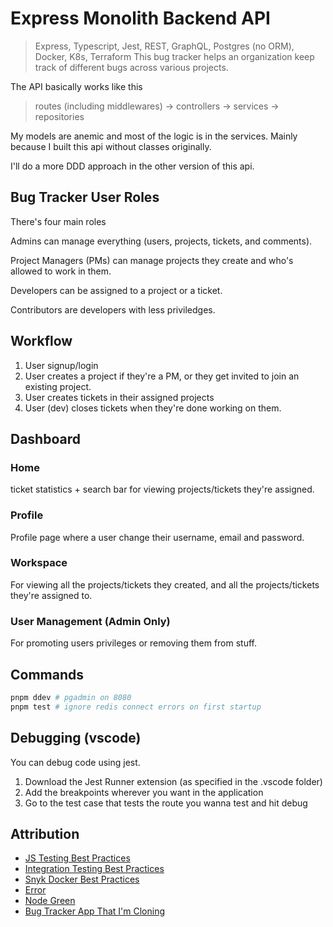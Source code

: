 # Express Monolith Backend API

> Express, Typescript, Jest, REST, GraphQL, Postgres (no ORM), Docker, K8s, Terraform
> This bug tracker helps an organization keep track of different bugs across various projects.

The API basically works like this

> routes (including middlewares) -> controllers -> services -> repositories

My models are anemic and most of the logic is in the services. Mainly because I built this api without classes originally.

I'll do a more DDD approach in the other version of this api.

## Bug Tracker User Roles

There's four main roles

Admins can manage everything (users, projects, tickets, and comments).

Project Managers (PMs) can manage projects they create and who's allowed to work in them.

Developers can be assigned to a project or a ticket.

Contributors are developers with less priviledges.

## Workflow

1. User signup/login
2. User creates a project if they're a PM, or they get invited to join an existing project.
3. User creates tickets in their assigned projects
4. User (dev) closes tickets when they're done working on them.

## Dashboard

### Home

ticket statistics + search bar for viewing projects/tickets they're assigned.

### Profile

Profile page where a user change their username, email and password.

### Workspace

For viewing all the projects/tickets they created, and all the projects/tickets they're assigned to.

### User Management (Admin Only)

For promoting users privileges or removing them from stuff.

## Commands

```sh
pnpm ddev # pgadmin on 8080
pnpm test # ignore redis connect errors on first startup
```

## Debugging (vscode)

You can debug code using jest.

1. Download the Jest Runner extension (as specified in the .vscode folder)
2. Add the breakpoints wherever you want in the application
3. Go to the test case that tests the route you wanna test and hit debug

## Attribution

- [JS Testing Best Practices](https://github.com/goldbergyoni/javascript-testing-best-practices)
- [Integration Testing Best Practices](https://github.com/testjavascript/nodejs-integration-tests-best-practices)
- [Snyk Docker Best Practices](https://snyk.io/blog/10-best-practices-to-containerize-nodejs-web-applications-with-docker/)
- [Error](https://stackoverflow.com/questions/783818)
- [Node Green](https://node.green/)
- [Bug Tracker App That I'm Cloning](https://www.youtube.com/watch?v=vG824vBdYY8)